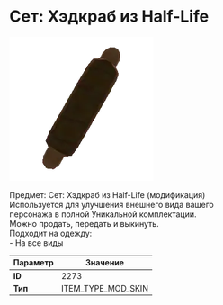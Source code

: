 # Сет: Хэдкраб из Half-Life

![Item Image](../img/2273.webp?raw=true)

Предмет: Сет: Хэдкраб из Half-Life (модификация)<br>Используется для улучшения внешнего вида вашего<br>персонажа в полной Уникальной комплектации.<br>Можно продать, передать и выкинуть.<br>Подходит на одежду: <br>- На все виды<br>


| Параметр | Значение |
|----------|----------|
| **ID** | 2273 |
| **Тип** | ITEM_TYPE_MOD_SKIN |

